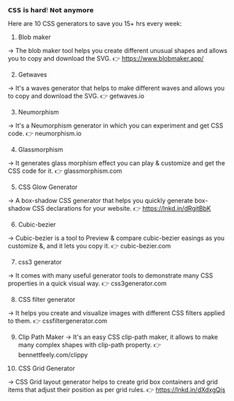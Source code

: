 𝗖𝗦𝗦 𝗶𝘀 𝗵𝗮𝗿𝗱! 𝗡𝗼𝘁 𝗮𝗻𝘆𝗺𝗼𝗿𝗲

Here are 10 CSS generators to save you 15+ hrs every week:

1. Blob maker

→ The blob maker tool helps you create different unusual shapes and allows you to copy and download the SVG.
👉 https://www.blobmaker.app/

2. Getwaves

→ It's a waves generator that helps to make different waves and allows you to copy and download the SVG.
👉 getwaves.io

3. Neumorphism

→ It's a Neumorphism generator in which you can experiment and get CSS code.
👉 neumorphism.io

4. Glassmorphism

→ It generates glass morphism effect you can play & customize and get the CSS code for it.
👉 glassmorphism.com

5. CSS Glow Generator

→ A box-shadow CSS generator that helps you quickly generate box-shadow CSS declarations for your website.
👉 https://lnkd.in/dRgitBbK

6. Cubic-bezier

→ Cubic-bezier is a tool to Preview & compare cubic-bezier easings as you customize &, and it lets you copy it.
👉 cubic-bezier.com

7. css3 generator

→ It comes with many useful generator tools to demonstrate many CSS properties in a quick visual way.
👉 css3generator.com

8. CSS filter generator

→ It helps you create and visualize images with different CSS filters applied to them.
👉 cssfiltergenerator.com

9. Clip Path Maker
→ It's an easy CSS clip-path maker, it allows to make many complex shapes with clip-path property.
👉 bennettfeely.com/clippy

10. CSS Grid Generator

→ CSS Grid layout generator helps to create grid box containers and grid items that adjust their position as per grid rules.
👉 https://lnkd.in/dXdxgQjs
